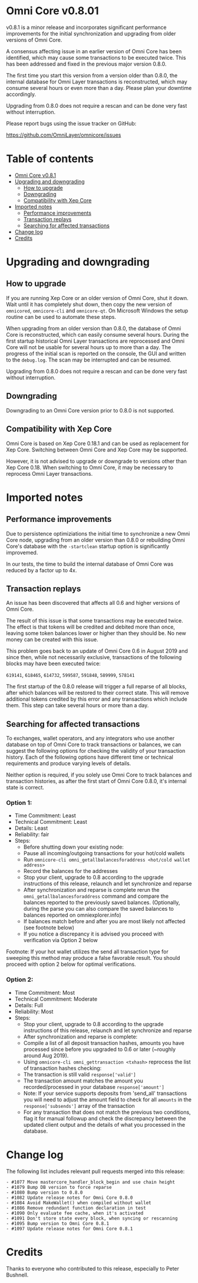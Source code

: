Omni Core v0.8.01
================

v0.8.1 is a minor release and incorporates significant performance improvements for the initial synchronization and upgrading from older versions of Omni Core.

A consensus affecting issue in an earlier version of Omni Core has been identified, which may cause some transactions to be executed twice. This has been addressed and fixed in the previous major version 0.8.0.

The first time you start this version from a version older than 0.8.0, the internal database for Omni Layer transactions is reconstructed, which may consume several hours or even more than a day. Please plan your downtime accordingly.

Upgrading from 0.8.0 does not require a rescan and can be done very fast without interruption.

Please report bugs using the issue tracker on GitHub:

  https://github.com/OmniLayer/omnicore/issues


Table of contents
=================

- [Omni Core v0.8.1](#omni-core-v071)
- [Upgrading and downgrading](#upgrading-and-downgrading)
  - [How to upgrade](#how-to-upgrade)
  - [Downgrading](#downgrading)
  - [Compatibility with Xep Core](#compatibility-with-bitcoin-core)
- [Imported notes](#imported-notes)
  - [Performance improvements](#performance-improvements)
  - [Transaction replays](#transaction-replays)
  - [Searching for affected transactions](#searching-for-affected-transactions)
- [Change log](#change-log)
- [Credits](#credits)


Upgrading and downgrading
=========================

How to upgrade
--------------

If you are running Xep Core or an older version of Omni Core, shut it down. Wait until it has completely shut down, then copy the new version of `omnicored`, `omnicore-cli` and `omnicore-qt`. On Microsoft Windows the setup routine can be used to automate these steps.

When upgrading from an older version than 0.8.0, the database of Omni Core is reconstructed, which can easily consume several hours. During the first startup historical Omni Layer transactions are reprocessed and Omni Core will not be usable for several hours up to more than a day. The progress of the initial scan is reported on the console, the GUI and written to the `debug.log`. The scan may be interrupted and can be resumed.

Upgrading from 0.8.0 does not require a rescan and can be done very fast without interruption.

Downgrading
-----------

Downgrading to an Omni Core version prior to 0.8.0 is not supported.

Compatibility with Xep Core
-------------------------------

Omni Core is based on Xep Core 0.18.1 and can be used as replacement for Xep Core. Switching between Omni Core and Xep Core may be supported.

However, it is not advised to upgrade or downgrade to versions other than Xep Core 0.18. When switching to Omni Core, it may be necessary to reprocess Omni Layer transactions.


Imported notes
==============

Performance improvements
------------------------

Due to persistence optimiziations the initial time to synchronize a new Omni Core node, upgrading from an older version than 0.8.0 or rebuilding Omni Core's database with the `-startclean` startup option is significantly improvemed.

In our tests, the time to build the internal database of Omni Core was reduced by a factor up to 4x.


Transaction replays
-------------------

An issue has been discovered that affects all 0.6 and higher versions of Omni Core.

The result of this issue is that some transactions may be executed twice. The effect is that tokens will be credited and debited more than once, leaving some token balances lower or higher than they should be. No new money can be created with this issue.

This problem goes back to an update of Omni Core 0.6 in August 2019 and since then, while not necessarily exclusive, transactions of the following blocks may have been executed twice:

  `619141`, `618465`, `614732`, `599587`, `591848`, `589999`, `578141`

The first startup of the 0.8.0 release will trigger a full reparse of all blocks, after which balances will be restored to their correct state. This will remove additional tokens credited by this error and any transactions which include them. This step can take several hours or more than a day.


Searching for affected transactions
-----------------------------------

To exchanges, wallet operators, and any integrators who use another database on top of Omni Core to track transactions or balances, we can suggest the following options for checking the validity of your transaction history. Each of the following options have different time or technical requirements and produce varying levels of details.

Neither option is required, if you solely use Omni Core to track balances and transaction histories, as after the first start of Omni Core 0.8.0, it's internal state is correct.

### Option 1:

* Time Commitment: Least
* Technical Commitment: Least
* Details: Least
* Reliability: fair
* Steps:
  * Before shutting down your existing node:
  * Pause all incoming/outgoing transactions for your hot/cold wallets
  * Run `omnicore-cli omni_getallbalancesforaddress <hot/cold wallet address>`
  * Record the balances for the addresses
  * Stop your client, upgrade to 0.8 according to the upgrade instructions of this release, relaunch and let synchronize and reparse
  * After synchronization and reparse is complete rerun the `omni_getallbalancesforaddress` command and compare the balances reported to the previously saved balances. (Optionally, during the parse you can also compare the saved balances to balances reported on omniexplorer.info)
  * If balances match before and after you are most likely not affected (see footnote below)
  * If you notice a discrepancy it is advised you proceed with verification via Option 2 below

Footnote: If your hot wallet utilizes the send all transaction type for sweeping this method may produce a false favorable result. You should proceed with option 2 below for optimal verifications.

### Option 2:

* Time Commitment: Most
* Technical Commitment: Moderate
* Details: Full
* Reliability: Most
* Steps:
  * Stop your client, upgrade to 0.8 according to the upgrade instructions of this release, relaunch and let synchronize and reparse
  * After synchronization and reparse is complete:
  * Compile a list of all deposit transaction hashes, amounts you have processed since before you upgraded to 0.6 or later (~roughly around Aug 2019).
  * Using `omnicore-cli omni_gettransaction <txhash>` reprocess the list of transaction hashes checking:
  * The transaction is still valid `response['valid']`
  * The transaction amount matches the amount you recorded/processed in your database `response['amount']`
  * Note: If your service supports deposits from 'send_all' transactions you will need to adjust the amount field to check for all `amounts` in the `response['subsends']` array of the transaction
  * For any transaction that does not match the previous two conditions, flag it for manual followup and check the discrepancy between the updated client output and the details of what you processed in the database.


Change log
==========

The following list includes relevant pull requests merged into this release:

```
- #1077 Move mastercore_handler_block_begin and use chain height
- #1079 Bump DB version to force reparse
- #1080 Bump version to 0.8.0
- #1082 Update release notes for Omni Core 0.8.0
- #1084 Avoid MakeWallet() when compiled without wallet
- #1086 Remove redundant function declaration in test
- #1090 Only evaluate fee cache, when it's activated
- #1091 Don't store state every block, when syncing or rescanning
- #1095 Bump version to Omni Core 0.8.1
- #1097 Update release notes for Omni Core 0.8.1
```


Credits
=======

Thanks to everyone who contributed to this release, especially to Peter Bushnell.
